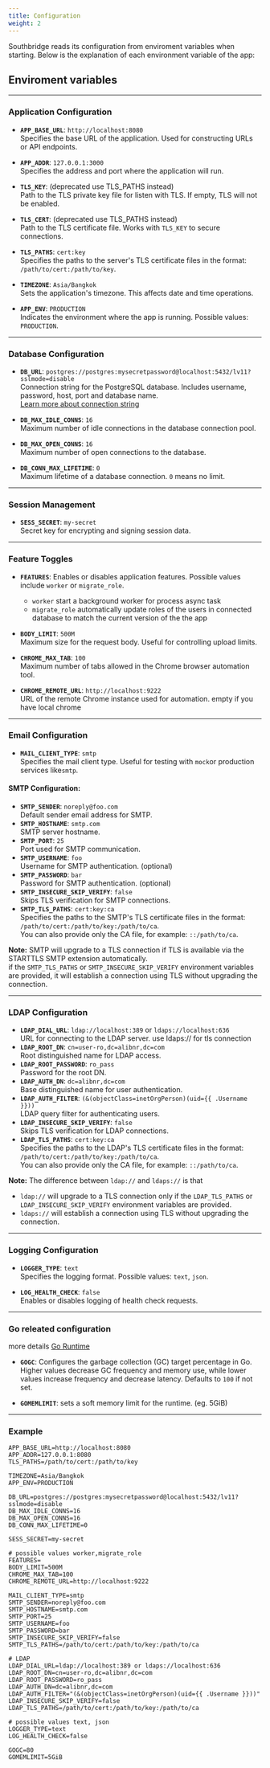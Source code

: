 ```yaml
---
title: Configuration
weight: 2
---
```


Southbridge reads its configuration from enviroment variables when starting.
Below is the explanation of each environment variable of the app:

## Enviroment variables

---

### **Application Configuration**

-   **`APP_BASE_URL`**: `http://localhost:8080`  
    Specifies the base URL of the application. Used for constructing URLs or API endpoints.

-   **`APP_ADDR`**: `127.0.0.1:3000`  
    Specifies the address and port where the application will run.

-   **`TLS_KEY`**: (deprecated use TLS_PATHS instead)  
    Path to the TLS private key file for listen with TLS. If empty, TLS will not be enabled.

-   **`TLS_CERT`**: (deprecated use TLS_PATHS instead)  
    Path to the TLS certificate file. Works with `TLS_KEY` to secure connections.

-   **`TLS_PATHS`**: `cert:key`  
    Specifies the paths to the server's TLS certificate files in the format: `/path/to/cert:/path/to/key`.  

-   **`TIMEZONE`**: `Asia/Bangkok`  
    Sets the application's timezone. This affects date and time operations.

-   **`APP_ENV`**: `PRODUCTION`  
    Indicates the environment where the app is running. Possible values: `PRODUCTION`.

---

### **Database Configuration**

-   **`DB_URL`**: `postgres://postgres:mysecretpassword@localhost:5432/lv11?sslmode=disable`  
    Connection string for the PostgreSQL database. Includes username, password, host, port and database name.  
    [Learn more about connection string](https://pkg.go.dev/github.com/lib/pq#hdr-Connection_String_Parameters)

-   **`DB_MAX_IDLE_CONNS`**: `16`  
    Maximum number of idle connections in the database connection pool.

-   **`DB_MAX_OPEN_CONNS`**: `16`  
    Maximum number of open connections to the database.

-   **`DB_CONN_MAX_LIFETIME`**: `0`  
    Maximum lifetime of a database connection. `0` means no limit.

---

### **Session Management**

-   **`SESS_SECRET`**: `my-secret`  
    Secret key for encrypting and signing session data.

---

### **Feature Toggles**

-   **`FEATURES`**:
    Enables or disables application features. Possible values include `worker` or `migrate_role`.

    -   `worker` start a background worker for process async task
    -   `migrate_role` automatically update roles of the users in connected database to match the current version of the the app

-   **`BODY_LIMIT`**: `500M`  
    Maximum size for the request body. Useful for controlling upload limits.

-   **`CHROME_MAX_TAB`**: `100`  
    Maximum number of tabs allowed in the Chrome browser automation tool.

-   **`CHROME_REMOTE_URL`**: `http://localhost:9222`  
    URL of the remote Chrome instance used for automation. empty if you have local chrome

---

### **Email Configuration**

-   **`MAIL_CLIENT_TYPE`**: `smtp`  
    Specifies the mail client type. Useful for testing with `mock`or production services like`smtp`.

#### SMTP Configuration:

-   **`SMTP_SENDER`**: `noreply@foo.com`  
    Default sender email address for SMTP.
-   **`SMTP_HOSTNAME`**: `smtp.com`  
    SMTP server hostname.
-   **`SMTP_PORT`**: `25`  
    Port used for SMTP communication.
-   **`SMTP_USERNAME`**: `foo`  
    Username for SMTP authentication. (optional)
-   **`SMTP_PASSWORD`**: `bar`  
    Password for SMTP authentication. (optional)
-   **`SMTP_INSECURE_SKIP_VERIFY`**: `false`  
    Skips TLS verification for SMTP connections.
-   **`SMTP_TLS_PATHS`**: `cert:key:ca`  
    Specifies the paths to the SMTP's TLS certificate files in the format: `/path/to/cert:/path/to/key:/path/to/ca`.  
    You can also provide only the CA file, for example: `::/path/to/ca`.

**Note:** SMTP will upgrade to a TLS connection if TLS is available via the STARTTLS SMTP extension automatically.  
if the `SMTP_TLS_PATHS` or `SMTP_INSECURE_SKIP_VERIFY` environment variables are provided, it will establish a connection using TLS without upgrading the connection.

---

### **LDAP Configuration**

-   **`LDAP_DIAL_URL`**: `ldap://localhost:389` or `ldaps://localhost:636`  
    URL for connecting to the LDAP server. use ldaps:// for tls connection
-   **`LDAP_ROOT_DN`**: `cn=user-ro,dc=alibnr,dc=com`  
    Root distinguished name for LDAP access.
-   **`LDAP_ROOT_PASSWORD`**: `ro_pass`  
    Password for the root DN.
-   **`LDAP_AUTH_DN`**: `dc=alibnr,dc=com`  
    Base distinguished name for user authentication.
-   **`LDAP_AUTH_FILTER`**: `(&(objectClass=inetOrgPerson)(uid={{ .Username }}))`  
    LDAP query filter for authenticating users.
-   **`LDAP_INSECURE_SKIP_VERIFY`**: `false`  
    Skips TLS verification for LDAP connections.
-   **`LDAP_TLS_PATHS`**: `cert:key:ca`  
    Specifies the paths to the LDAP's TLS certificate files in the format: `/path/to/cert:/path/to/key:/path/to/ca`.  
    You can also provide only the CA file, for example: `::/path/to/ca`.

**Note:** The difference between `ldap://` and `ldaps://` is that 
- `ldap://` will upgrade to a TLS connection only if the `LDAP_TLS_PATHS` or `LDAP_INSECURE_SKIP_VERIFY` environment variables are provided. 
- `ldaps://` will establish a connection using TLS without upgrading the connection.

---

### **Logging Configuration**

-   **`LOGGER_TYPE`**: `text`  
    Specifies the logging format. Possible values: `text`, `json`.

-   **`LOG_HEALTH_CHECK`**: `false`  
    Enables or disables logging of health check requests.

---

### **Go releated configuration**
more details [Go Runtime](https://pkg.go.dev/runtime)

-   **`GOGC`**:
    Configures the garbage collection (GC) target percentage in Go. Higher values decrease GC frequency and memory use, while lower values increase frequency and decrease latency. Defaults to `100` if not set.

-   **`GOMEMLIMIT`**:
    sets a soft memory limit for the runtime. (eg. 5GiB)


---


### Example
```env
APP_BASE_URL=http://localhost:8080
APP_ADDR=127.0.0.1:8080
TLS_PATHS=/path/to/cert:/path/to/key

TIMEZONE=Asia/Bangkok
APP_ENV=PRODUCTION

DB_URL=postgres://postgres:mysecretpassword@localhost:5432/lv11?sslmode=disable
DB_MAX_IDLE_CONNS=16
DB_MAX_OPEN_CONNS=16
DB_CONN_MAX_LIFETIME=0

SESS_SECRET=my-secret

# possible values worker,migrate_role
FEATURES=
BODY_LIMIT=500M
CHROME_MAX_TAB=100
CHROME_REMOTE_URL=http://localhost:9222

MAIL_CLIENT_TYPE=smtp
SMTP_SENDER=noreply@foo.com
SMTP_HOSTNAME=smtp.com
SMTP_PORT=25
SMTP_USERNAME=foo
SMTP_PASSWORD=bar
SMTP_INSECURE_SKIP_VERIFY=false
SMTP_TLS_PATHS=/path/to/cert:/path/to/key:/path/to/ca

# LDAP
LDAP_DIAL_URL=ldap://localhost:389 or ldaps://localhost:636
LDAP_ROOT_DN=cn=user-ro,dc=alibnr,dc=com
LDAP_ROOT_PASSWORD=ro_pass
LDAP_AUTH_DN=dc=alibnr,dc=com
LDAP_AUTH_FILTER="(&(objectClass=inetOrgPerson)(uid={{ .Username }}))"
LDAP_INSECURE_SKIP_VERIFY=false
LDAP_TLS_PATHS=/path/to/cert:/path/to/key:/path/to/ca

# possible values text, json
LOGGER_TYPE=text
LOG_HEALTH_CHECK=false

GOGC=80
GOMEMLIMIT=5GiB
```
